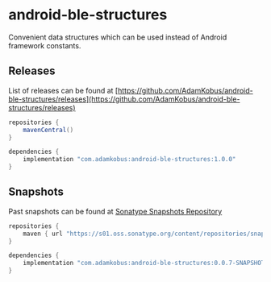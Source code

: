 # android-ble-structures

Convenient data structures which can be used instead of Android framework constants.

## Releases

List of releases can be found at [https://github.com/AdamKobus/android-ble-structures/releases](https://github.com/AdamKobus/android-ble-structures/releases)

```groovy
repositories {
    mavenCentral()
}

dependencies {
    implementation "com.adamkobus:android-ble-structures:1.0.0"
}
```

## Snapshots

Past snapshots can be found at [Sonatype Snapshots Repository]("https://s01.oss.sonatype.org/content/repositories/snapshots/com/adamkobus/android-ble-structures/")

```groovy
repositories {
    maven { url "https://s01.oss.sonatype.org/content/repositories/snapshots/" }
}

dependencies {
    implementation "com.adamkobus:android-ble-structures:0.0.7-SNAPSHOT"
}
```
